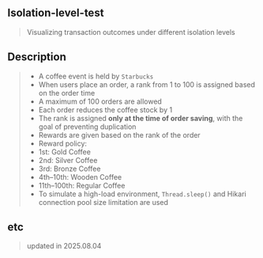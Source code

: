 ## Isolation-level-test
> Visualizing transaction outcomes under different isolation levels

## Description  
> - A coffee event is held by `Starbucks`  
> - When users place an order, a rank from 1 to 100 is assigned based on the order time  
> - A maximum of 100 orders are allowed  
> - Each order reduces the coffee stock by 1  
> - The rank is assigned **only at the time of order saving**, with the goal of preventing duplication  
> - Rewards are given based on the rank of the order  
> - Reward policy:  
  > - 1st: Gold Coffee  
  > - 2nd: Silver Coffee  
  > - 3rd: Bronze Coffee  
  > - 4th–10th: Wooden Coffee  
  > - 11th–100th: Regular Coffee  
> - To simulate a high-load environment, `Thread.sleep()` and Hikari connection pool size limitation are used

## etc  
> updated in 2025.08.04
